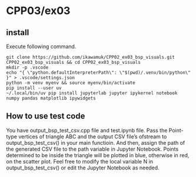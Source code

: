 # CPP03/ex03

## install
Execute following command.
```
git clone https://github.com/ikawamuk/CPP02_ex03_bsp_visuals.git CPP02_ex03_bsp_visuals && cd CPP02_ex03_bsp_visuals
mkdir -p .vscode
echo "{ \"python.defaultInterpreterPath\": \"$(pwd)/.venv/bin/python\" }" > .vscode/settings.json
python -m venv myenv && source myenv/bin/activate
pip install --user uv
~/.local/bin/uv pip install jupyterlab jupyter ipykernel notebook numpy pandas matplotlib ipywidgets
```

## How to use test code
You have output_bsp_test_csv.cpp file and test.ipynb file.
Pass the Point-type vertices of triangle ABC and the output CSV file’s ofstream to output_bsp_test_csv() in your main functioin.
And then, assign the path of the generated CSV file to the path variable in Jupyter Notebook.
Points determined to be inside the triangle will be plotted in blue, otherwise in red, on the scatter plot.
Feel free to modify the local variable N in output_bsp_test_csv() or edit the Jupyter Notebook as needed.
